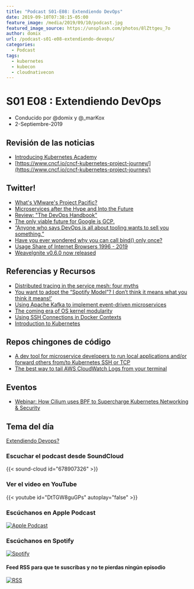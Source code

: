 ```yaml
---
title: "Podcast S01-E08: Extendiendo DevOps"
date: 2019-09-10T07:38:15-05:00
feature_image: /media/2019/09/10/podcast.jpg
featured_image_source: https://unsplash.com/photos/8lZttgeu_7o
author: domix
url: /podcast-s01-e08-extendiendo-devops/
categories:
  - Podcast
tags:
  - kubernetes
  - kubecon
  - cloudnativecon
---
```



# S01 E08 : Extendiendo DevOps

- Conducido por @domix y @_marKox
- 2-Septiembre-2019

<!---
## Contenido

- 00:00:00 - ¡Bienvenida al podcast!
- 00:02:00 - Revisión de las noticias
- 00:04:00 - Tema
--->

## Revisión de las noticias

* [Introducing Kubernetes Academy](https://twitter.com/cloudnativeapps/status/1166380599998726145/)
* [https://www.cncf.io/cncf-kubernetes-project-journey/](https://www.cncf.io/cncf-kubernetes-project-journey/)

## Twitter!

* [What's VMware's Project Pacific?](https://twitter.com/i/web/status/1166009717392412673)
* [Microservices after the Hype and Into the Future](https://twitter.com/ewolff/status/1166604164362887168/)
* [Review: "The DevOps Handbook"](https://twitter.com/PabloIF/status/1166252300702224385/)
* [The only viable future for Google is GCP.](https://twitter.com/solomonstre/status/1166163747523780609/)
* [“Anyone who says DevOps is all about tooling wants to sell you something.”](https://twitter.com/azimman/status/1165413212616921088/)
* [Have you ever wondered why you can call bind() only once?](https://twitter.com/majek04/status/1167043557095608321)
* [Usage Share of Internet Browsers 1996 - 2019](https://twitter.com/dimensionmedia/status/1167806273846484993)
* [WeaveIgnite v0.6.0 now released](https://twitter.com/kubernetesonarm/status/1167576564571262976)

## Referencias y Recursos

* [Distributed tracing in the service mesh: four myths](https://linkerd.io/2019/08/09/service-mesh-distributed-tracing-myths/)
* [You want to adopt the “Spotify Model”? I don’t think it means what you think it means!’](https://medium.com/serious-scrum/you-want-to-adopt-the-spotify-model-i-dont-think-it-means-what-you-think-it-means-7df4316081f)
* [Using Apache Kafka to implement event-driven microservices
](https://dev.to/victorgil/using-apache-kafka-to-implement-event-driven-microservices-af2)
* [The coming era of OS kernel modularity](https://twitter.com/nanovms/status/1135967432638488576/)
* [Using SSH Connections in Docker Contexts](https://blog.mikesir87.io/2019/08/using-ssh-connections-in-docker-contexts/)
* [Introduction to Kubernetes](https://www.edx.org/course/introduction-to-kubernetes)


## Repos chingones de código

* [A dev tool for microservice developers to run local applications and/or forward others from/to Kubernetes SSH or TCP](https://github.com/eko/monday)
* [The best way to tail AWS CloudWatch Logs from your terminal](https://github.com/lucagrulla/cw)


## Eventos

* [Webinar: How Cilium uses BPF to Supercharge Kubernetes Networking & Security](https://www.cncf.io/webinars/how-cilium-uses-bpf-to-supercharge-kubernetes-networking-security/)


## Tema del día

[Extendiendo Devops?](https://smarchy.com/blog/f/archops-part-ii-extending-the-devops-loop)



### Escuchar el podcast desde SoundCloud

{{< sound-cloud id="678907326" >}}


### Ver el video en YouTube

{{< youtube id="DtTGW8guGPs" autoplay="false" >}}

### Escúchanos en Apple Podcast

[![Apple Podcast](/US_UK_Apple_Podcasts_Listen_Badge_RGB.svg)](https://podcasts.apple.com/mx/podcast/cloud-native-mx/id1470528646)

### Escúchanos en Spotify

[![Spotify](/spotify-podcast-badge-blk-grn-330x80.png)](https://open.spotify.com/show/4PQyVjzcDQuELxi3aNO86e)


#### Feed RSS para que te suscribas y no te pierdas ningún episodio

[![RSS](/RSS_Feed_Icon.jpg)](http://feeds.soundcloud.com/users/soundcloud:users:393589416/sounds.rss)
